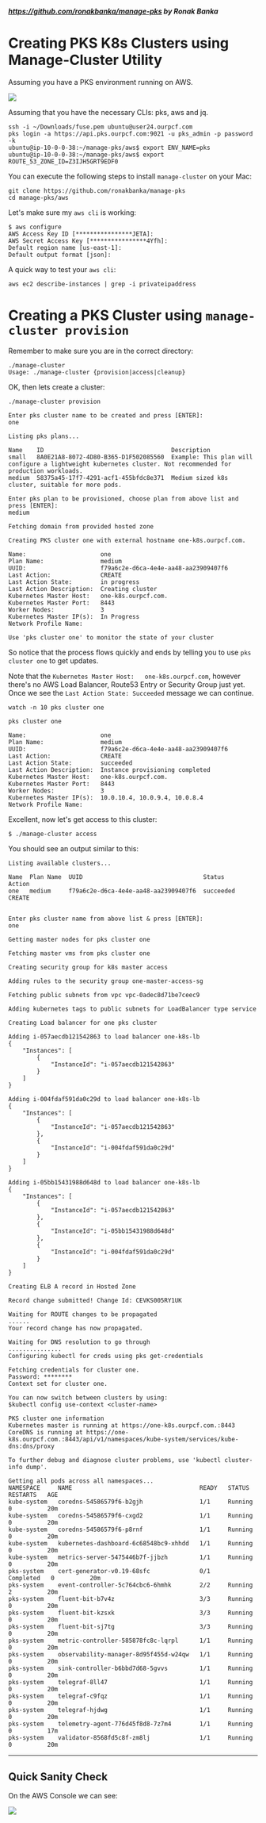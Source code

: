 ##### https://github.com/ronakbanka/manage-pks by Ronak Banka

# Creating PKS K8s Clusters using Manage-Cluster Utility

Assuming you have a PKS environment running on AWS. 

![](./images/aws-ref-pks-arch.png)

Assuming that you have the necessary CLIs:  pks, aws and jq.

```
ssh -i ~/Downloads/fuse.pem ubuntu@user24.ourpcf.com
pks login -a https://api.pks.ourpcf.com:9021 -u pks_admin -p password -k
ubuntu@ip-10-0-0-38:~/manage-pks/aws$ export ENV_NAME=pks
ubuntu@ip-10-0-0-38:~/manage-pks/aws$ export ROUTE_53_ZONE_ID=Z3IJH5GRT9EDF0
```

You can execute the following steps to install `manage-cluster` on your Mac:

```
git clone https://github.com/ronakbanka/manage-pks
cd manage-pks/aws
```

Let's make sure my `aws cli` is working:

```
$ aws configure
AWS Access Key ID [****************JETA]: 
AWS Secret Access Key [****************4Yfh]: 
Default region name [us-east-1]: 
Default output format [json]: 
```

A quick way to test your `aws cli`:

```
aws ec2 describe-instances | grep -i privateipaddress
```

# Creating a PKS Cluster using `manage-cluster provision`

Remember to make sure you are in the correct directory:

```
./manage-cluster 
Usage: ./manage-cluster {provision|access|cleanup}
```

OK, then lets create a cluster:

```
./manage-cluster provision
```
```
Enter pks cluster name to be created and press [ENTER]:
one
```
```
Listing pks plans...

Name    ID                                    Description
small   8A0E21A8-8072-4D80-B365-D1F502085560  Example: This plan will configure a lightweight kubernetes cluster. Not recommended for production workloads.
medium  58375a45-17f7-4291-acf1-455bfdc8e371  Medium sized k8s cluster, suitable for more pods.
```
```
Enter pks plan to be provisioned, choose plan from above list and press [ENTER]:
medium
```
```
Fetching domain from provided hosted zone

Creating PKS cluster one with external hostname one-k8s.ourpcf.com. 

Name:                     one
Plan Name:                medium
UUID:                     f79a6c2e-d6ca-4e4e-aa48-aa23909407f6
Last Action:              CREATE
Last Action State:        in progress
Last Action Description:  Creating cluster
Kubernetes Master Host:   one-k8s.ourpcf.com.
Kubernetes Master Port:   8443
Worker Nodes:             3
Kubernetes Master IP(s):  In Progress
Network Profile Name:     

Use 'pks cluster one' to monitor the state of your cluster
```

So notice that the process flows quickly and ends by telling you to use `pks cluster one` to get updates.

Note that the `Kubernetes Master Host:   one-k8s.ourpcf.com`, however there's no AWS Load Balancer, Route53 Entry or Security Group just yet. Once we see the `Last Action State: Succeeded` message we can continue.

```
watch -n 10 pks cluster one
```

```
pks cluster one

Name:                     one
Plan Name:                medium
UUID:                     f79a6c2e-d6ca-4e4e-aa48-aa23909407f6
Last Action:              CREATE
Last Action State:        succeeded
Last Action Description:  Instance provisioning completed
Kubernetes Master Host:   one-k8s.ourpcf.com.
Kubernetes Master Port:   8443
Worker Nodes:             3
Kubernetes Master IP(s):  10.0.10.4, 10.0.9.4, 10.0.8.4
Network Profile Name: 
```

Excellent, now let's get access to this cluster:

```
$ ./manage-cluster access
```

You should see an output similar to this:

```
Listing available clusters...

Name  Plan Name  UUID                                  Status     Action
one   medium     f79a6c2e-d6ca-4e4e-aa48-aa23909407f6  succeeded  CREATE


Enter pks cluster name from above list & press [ENTER]:
one

Getting master nodes for pks cluster one 

Fetching master vms from pks cluster one 

Creating security group for k8s master access

Adding rules to the security group one-master-access-sg 

Fetching public subnets from vpc vpc-0adec8d71be7ceec9 

Adding kubernetes tags to public subnets for LoadBalancer type service

Creating Load balancer for one pks cluster

Adding i-057aecdb121542863 to load balancer one-k8s-lb 
{
    "Instances": [
        {
            "InstanceId": "i-057aecdb121542863"
        }
    ]
}

Adding i-004fdaf591da0c29d to load balancer one-k8s-lb 
{
    "Instances": [
        {
            "InstanceId": "i-057aecdb121542863"
        },
        {
            "InstanceId": "i-004fdaf591da0c29d"
        }
    ]
}

Adding i-05bb15431988d648d to load balancer one-k8s-lb 
{
    "Instances": [
        {
            "InstanceId": "i-057aecdb121542863"
        },
        {
            "InstanceId": "i-05bb15431988d648d"
        },
        {
            "InstanceId": "i-004fdaf591da0c29d"
        }
    ]
}

Creating ELB A record in Hosted Zone

Record change submitted! Change Id: CEVKS005RY1UK 

Waiting for ROUTE changes to be propagated
......
Your record change has now propagated.

Waiting for DNS resolution to go through
...............
Configuring kubectl for creds using pks get-credentials

Fetching credentials for cluster one.
Password: ********
Context set for cluster one.

You can now switch between clusters by using:
$kubectl config use-context <cluster-name>

PKS cluster one information
Kubernetes master is running at https://one-k8s.ourpcf.com.:8443
CoreDNS is running at https://one-k8s.ourpcf.com.:8443/api/v1/namespaces/kube-system/services/kube-dns:dns/proxy

To further debug and diagnose cluster problems, use 'kubectl cluster-info dump'.

Getting all pods across all namespaces...
NAMESPACE     NAME                                    READY   STATUS      RESTARTS   AGE
kube-system   coredns-54586579f6-b2gjh                1/1     Running     0          20m
kube-system   coredns-54586579f6-cxgd2                1/1     Running     0          20m
kube-system   coredns-54586579f6-p8rnf                1/1     Running     0          20m
kube-system   kubernetes-dashboard-6c68548bc9-xhhdd   1/1     Running     0          20m
kube-system   metrics-server-5475446b7f-jjbzh         1/1     Running     0          20m
pks-system    cert-generator-v0.19-68sfc              0/1     Completed   0          20m
pks-system    event-controller-5c764cbc6-6hmhk        2/2     Running     2          20m
pks-system    fluent-bit-b7v4z                        3/3     Running     0          20m
pks-system    fluent-bit-kzsxk                        3/3     Running     0          20m
pks-system    fluent-bit-sj7tg                        3/3     Running     0          20m
pks-system    metric-controller-585878fc8c-lqrpl      1/1     Running     0          20m
pks-system    observability-manager-8d95f455d-w24qw   1/1     Running     0          20m
pks-system    sink-controller-b6bbd7d68-5gvvs         1/1     Running     0          20m
pks-system    telegraf-8ll47                          1/1     Running     0          20m
pks-system    telegraf-c9fqz                          1/1     Running     0          20m
pks-system    telegraf-hjdwg                          1/1     Running     0          20m
pks-system    telemetry-agent-776d45f8d8-7z7m4        1/1     Running     0          17m
pks-system    validator-8568fd5c8f-zm8lj              1/1     Running     0          20m
```

-----------------------------------------------------

## Quick Sanity Check

On the AWS Console we can see:

![](./images/manage-cluster-provision.png)










